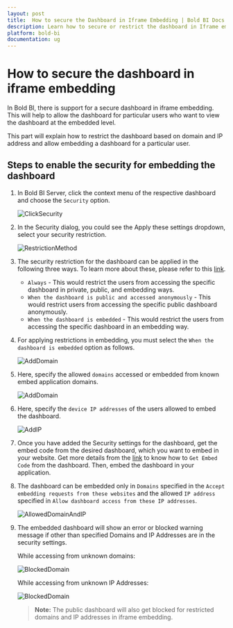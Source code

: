 ```yaml
---
layout: post
title:  How to secure the Dashboard in Iframe Embedding | Bold BI Docs
description: Learn how to secure or restrict the dashboard in Iframe embedding based on domains and IP addresses configuration in Bold BI application.
platform: bold-bi
documentation: ug
---
```


# How to secure the dashboard in iframe embedding
In Bold BI, there is support for a secure dashboard in iframe embedding. This will help to allow the dashboard for particular users who want to view the dashboard at the embedded level.

This part will explain how to restrict the dashboard based on domain and IP address and allow embedding a dashboard for a particular user.

## Steps to enable the security for embedding the dashboard
1. In Bold BI Server, click the context menu of the respective dashboard and choose the `Security` option.

    ![ClickSecurity](/static/assets/embedded/faq/images/dashboard_security_option.png)

2. In the Security dialog, you could see the Apply these settings dropdown, select your security restriction.

    ![RestrictionMethod](/static/assets/embedded/faq/images/security_settings_dropdown.png)


3. The security restriction for the dashboard can be applied in the following three ways. To learn more about these, please refer to this [link](/cloud-bi/managing-resources/manage-dashboards/advanced-dashboard-security/#when-to-apply-these-settings).

    * `Always` - This would restrict the users from accessing the specific dashboard in private, public, and embedding ways.
    * `When the dashboard is public and accessed anonymously` - This would restrict users from accessing the specific public dashboard anonymously.
    * `When the dashboard is embedded` - This would restrict the users from accessing the specific dashboard in an embedding way.

4. For applying restrictions in embedding, you must select the `When the dashboard is embedded` option as follows.

    ![AddDomain](/static/assets/embedded/faq/images/security_settings_selection.png)


5. Here, specify the allowed `domains` accessed or embedded from known embed application domains.

    ![AddDomain](/static/assets/embedded/faq/images/secured_domains.png)


6. Here, specify the `device IP addresses` of the users allowed to embed the dashboard.

    ![AddIP](/static/assets/embedded/faq/images/secured_ipaddress.png)

7. Once you have added the Security settings for the dashboard, get the embed code from the desired dashboard, which you want to embed in your website. Get more details from the [link](/embedded-bi/iframe-based/dashboard-view-mode/#steps-to-embed-dashboard-in-view-mode-using-url) to know how to `Get Embed Code` from the dashboard. Then, embed the dashboard in your application.

8. The dashboard can be embedded only in `Domains` specified in the `Accept embedding requests from these websites` and the allowed `IP address` specified in `Allow dashboard access from these IP addresses`.

    ![AllowedDomainAndIP](/static/assets/embedded/faq/images/allowed_domains_ipaddresses.png)

9. The embedded dashboard will show an error or blocked warning message if other than specified Domains and IP Addresses are in the security settings.

    While accessing from unknown domains:

    ![BlockedDomain](/static/assets/embedded/faq/images/restricted_domain_page.png)

    While accessing from unknown IP Addresses:

    ![BlockedDomain](/static/assets/embedded/faq/images/restricted_ip_address.png)

    >**Note:**  The public dashboard will also get blocked for restricted domains and IP addresses in iframe embedding.